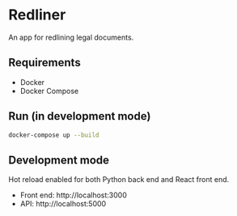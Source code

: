 # Redliner

An app for redlining legal documents.

## Requirements

- Docker
- Docker Compose

## Run (in development mode)

```bash
docker-compose up --build
```

## Development mode

Hot reload enabled for both Python back end and React front end.

- Front end: http://localhost:3000
- API: http://localhost:5000
